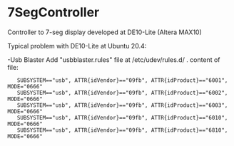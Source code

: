 # 7SegController
Controller to 7-seg display developed at DE10-Lite (Altera MAX10)

Typical problem with DE10-Lite at Ubuntu 20.4:
	
   -Usb Blaster
	Add "usbblaster.rules" file at /etc/udev/rules.d/ . content of file:
	
	   SUBSYSTEM=="usb", ATTR{idVendor}=="09fb", ATTR{idProduct}=="6001", MODE="0666"
	   SUBSYSTEM=="usb", ATTR{idVendor}=="09fb", ATTR{idProduct}=="6002", MODE="0666"
	   SUBSYSTEM=="usb", ATTR{idVendor}=="09fb", ATTR{idProduct}=="6003", MODE="0666"
	   SUBSYSTEM=="usb", ATTR{idVendor}=="09fb", ATTR{idProduct}=="6010", MODE="0666"
	   SUBSYSTEM=="usb", ATTR{idVendor}=="09fb", ATTR{idProduct}=="6810", MODE="0666"

